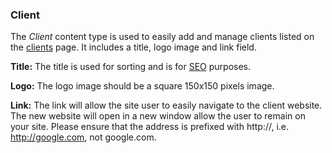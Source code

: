 ### Client

The *Client* content type is used to easily add and manage clients listed on the [clients](http://pulsepointgroup.com/clients) page. It includes a title, logo image and link field.

**Title:** The title is used for sorting and is for [SEO](#seo) purposes.

**Logo:** The logo image should be a square 150x150 pixels image.

**Link:** The link will allow the site user to easily navigate to the client website. The new website will open in a new window allow the user to remain on your site. Please ensure that the address is prefixed with http://, i.e. http://google.com, not google.com.

